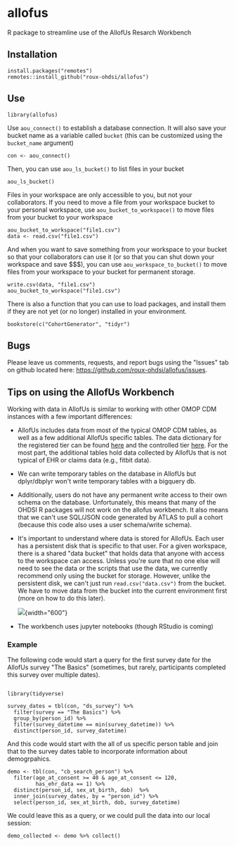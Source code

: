
# allofus

R package to streamline use of the AllofUs Resarch Workbench 

## Installation

```
install.packages("remotes")
remotes::install_github("roux-ohdsi/allofus")
```

## Use

```
library(allofus)
```

Use `aou_connect()` to establish a database connection. It will also
save your bucket name as a variable called `bucket` (this can be customized using the 
`bucket_name` argument)

```
con <- aou_connect()
```

Then, you can use `aou_ls_bucket()` to list files in your bucket

```
aou_ls_bucket()
```

Files in your workspace are only accessible to you, but not your collaborators. If you need to move a file from your workspace bucket to your personal workspace, use `aou_bucket_to_workspace()` to move files from your bucket to your workspace

```
aou_bucket_to_workspace("file1.csv")
data <- read.csv("file1.csv")
```

And when you want to save something from your workspace to your bucket so that
your collaborators can use it (or so that you can shut down your workspace and save \$\$\$), you can use `aou_workspace_to_bucket()` to move files from your workspace to your bucket
for permanent storage.

```
write.csv(data, "file1.csv")
aou_bucket_to_workspace("file1.csv")
```

There is also a function that you can use to load packages, and install them if
they are not yet (or no longer) installed in your environment. 

```
bookstore(c("CohortGenerator", "tidyr")
```

## Bugs

Please leave us comments, requests, and report bugs using the "Issues" tab on github located here: https://github.com/roux-ohdsi/allofus/issues.

## Tips on using the AllofUs Workbench

Working with data in AllofUs is similar to working with other OMOP CDM instances with a few important differences:

-   AllofUs includes data from most of the typical OMOP CDM tables, as well as a few additional AllofUs specific tables. The data dictionary for the registered tier can be found [here](https://docs.google.com/spreadsheets/d/1HNxLGGKCJFWi5dBXiFgu3nZlV6klMLiHVjqANCu03UY/edit#gid=183931508) and the controlled tier [here](https://docs.google.com/spreadsheets/d/1XLVq84LLd0VZMioF2sPwyiaPw3EFp5c8o1CTWGPH-Yc/edit#gid=183931508). For the most part, the additional tables hold data collected by AllofUs that is not typical of EHR or claims data (e.g., fitbit data).

-   We can write temporary tables on the database in AllofUs but dplyr/dbplyr won't write temporary tables with a bigquery db. 

- Additionally, users do not have any permanent write access to their own schema on the database. Unfortunately, this means that many of the OHDSI R packages will not work on the allofus workbench. It also means that we can't use SQL/JSON code generated by ATLAS to pull a cohort (because this code also uses a user schema/write schema).

-   It's important to understand where data is stored for AllofUs. Each user has a persistent disk that is specific to that user. For a given workspace, there is a shared "data bucket" that holds data that anyone with access to the workspace can access. Unless you're sure that no one else will need to see the data or the scripts that use the data, we currently recommend only using the bucket for storage. However, unlike the persistent disk, we can't just run `read.csv("data.csv")` from the bucket. We have to move data from the bucket into the current environment first (more on how to do this later).

    ![](https://support.researchallofus.org/hc/article_attachments/14431834598036){width="600"}

-   The workbench uses jupyter notebooks (though RStudio is coming)

### Example

The following code would start a query for the first survey date for the AllofUs survey "The Basics" (sometimes, but rarely, participants completed this survey over multiple dates).

```{r, eval = FALSE}

library(tidyverse)

survey_dates = tbl(con, "ds_survey") %>%
  filter(survey == "The Basics") %>%
  group_by(person_id) %>%
  filter(survey_datetime == min(survey_datetime)) %>%
  distinct(person_id, survey_datetime)

```

And this code would start with the all of us specific person table and join that to the survey dates table to incorporate information about demogrpahics.

```{r, eval = FALSE}
demo <- tbl(con, "cb_search_person") %>%
  filter(age_at_consent >= 40 & age_at_consent <= 120,
         has_ehr_data == 1) %>%
  distinct(person_id, sex_at_birth, dob)  %>%
  inner_join(survey_dates, by = "person_id") %>%
  select(person_id, sex_at_birth, dob, survey_datetime)
```

We could leave this as a query, or we could pull the data into our local session:

```{r, eval = FALSE}
demo_collected <- demo %>% collect()
```
